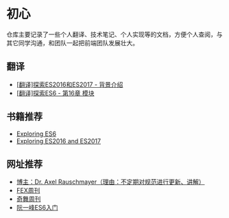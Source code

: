 # 初心
仓库主要记录了一些个人翻译、技术笔记、个人实现等的文档，方便个人查阅，与其它同学沟通，和团队一起把前端团队发展壮大。


## 翻译

- [[翻译]探索ES2016和ES2017 - 背景介绍](https://github.com/diydyq/sharenotes/blob/master/%5B%E7%BF%BB%E8%AF%91%5D%E6%8E%A2%E7%B4%A2ES2016%E5%92%8CES2017%20-%20%E8%83%8C%E6%99%AF%E4%BB%8B%E7%BB%8D.md)
- [[翻译]探索ES6 - 第16章 模块](http://exploringjs.com/es6/index.html)

## 书籍推荐

- [Exploring ES6](http://exploringjs.com/es6/index.html)
- [Exploring ES2016 and ES2017](http://exploringjs.com/es2016-es2017/)


## 网址推荐

- [博主：Dr. Axel Rauschmayer（理由：不定期对规范进行更新、讲解）](http://www.2ality.com/2016/02/ecmascript-2017.html)
- [FEX周刊](http://fex.baidu.com/articles/)
- [奇舞周刊](https://weekly.75team.com/)
- [阮一峰ES6入门](http://es6.ruanyifeng.com/)



